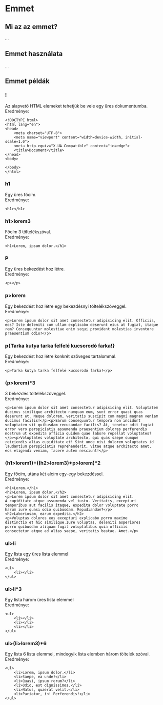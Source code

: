 # Emmet

## Mi az az emmet?

...

## Emmet használata

...

## Emmet példák

### !

Az alapvető HTML elemeket tehetjük be vele egy üres dokumentumba.  
Eredménye: 

```text
<!DOCTYPE html>
<html lang="en">
<head>
    <meta charset="UTF-8">
    <meta name="viewport" content="width=device-width, initial-scale=1.0">
    <meta http-equiv="X-UA-Compatible" content="ie=edge">
    <title>Document</title>
</head>
<body>

</body>
</html>
```

### h1

Egy üres főcím.  
Eredménye:

```markup
<h1></h1>
```

### h1&gt;lorem3

Főcím 3 töltelékszóval.  
Eredménye:

```markup
<h1>Lorem, ipsum dolor.</h1>
```

### P

Egy üres bekezdést hoz létre.  
Eredménye:

```markup
<p></p>
```

### p&gt;lorem

Egy bekezdést hoz létre egy bekezdésnyi töltelékszöveggel.  
Eredménye:

```markup
<p>Lorem ipsum dolor sit amet consectetur adipisicing elit. Officiis, eos? Iste deleniti cum ullam explicabo deserunt eius at fugiat, itaque rem? Consequuntur molestiae enim sequi provident molestias inventore praesentium odio?</p>
```

### p{Tarka kutya tarka felfelé kucsorodó farka!}

Egy bekezdést hoz létre konkrét szöveges tartalommal.  
Eredménye:

```text
<p>Tarka kutya tarka felfelé kucsorodó farka!</p>
```

### \(p&gt;lorem\)\*3

3 bekezdés töltelékszöveggel.  
Eredménye:

```markup
<p>Lorem ipsum dolor sit amet consectetur adipisicing elit. Voluptatem ducimus similique architecto numquam eum, sunt error quasi quas deserunt et. Neque dolorem, veritatis suscipit cum magni magnam veniam ducimus facilis!</p><p>Earum consequuntur tempora non incidunt voluptatem sit quibusdam recusandae facilis? At, tenetur odit fugiat error vero perspiciatis assumenda praesentium dolores perferendis nostrum ut expedita officia quidem quae labore repellat voluptates?</p><p>Voluptates voluptate architecto, qui quas saepe cumque reiciendis alias cupiditate et! Sint unde nisi dolorem voluptates id laudantium perspiciatis reprehenderit, vitae atque architecto amet, eos eligendi veniam, facere autem nesciunt!</p>
```

### \(h1&gt;lorem1\)+\(\(h2&gt;lorem3\)+p&gt;lorem\)\*2

Egy főcím, utána két alcím egy-egy bekezdéssel.  
Eredménye:

```markup
<h1>Lorem.</h1>
<h2>Lorem, ipsum dolor.</h2>
<p>Lorem ipsum dolor sit amet consectetur adipisicing elit. 
A cupiditate atque assumenda vel iusto. Veritatis, excepturi 
temporibus aut facilis itaque, expedita dolor voluptate porro 
harum iure quasi odio quibusdam. Repudiandae?</p>
<h2>Laboriosam, earum expedita.</h2>
<p>Voluptas dolores eos excepturi explicabo porro maxime 
distinctio et hic similique.Iure voluptas, deleniti asperiores
porro quibusdam aliquam fugit voluptatibus quia officiis
consectetur atque ad alias saepe, veritatis beatae. Amet.</p>
```

### ul&gt;li

Egy lista egy üres lista elemmel  
Eredménye:

```markup
<ul>
    <li></li>
</ul>
```

### ul&gt;li\*3

Egy lista három üres lista elemmel  
Eredménye:

```markup
<ul>    
    <li></li>
    <li></li>
    <li></li>
</ul>
```

### ul&gt;\(li&gt;lorem3\)\*6

Egy lista 6 lista elemmel, mindegyik lista elemben három töltelék szóval.  
Eredménye:

```markup
<ul>
    <li>Lorem, ipsum dolor.</li>
    <li>Saepe, ea unde!</li>
    <li>Quasi, ipsum rerum?</li>
    <li>Odio, est dignissimos.</li>
    <li>Natus, quaerat velit.</li>
    <li>Pariatur, in! Perferendis!</li>
</ul>
```

  


